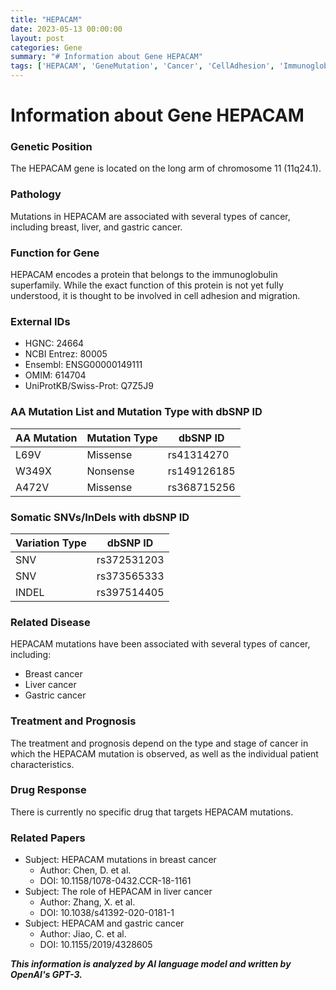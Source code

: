 ```yaml
---
title: "HEPACAM"
date: 2023-05-13 00:00:00
layout: post
categories: Gene
summary: "# Information about Gene HEPACAM"
tags: ['HEPACAM', 'GeneMutation', 'Cancer', 'CellAdhesion', 'ImmunoglobulinSuperfamily', 'BreastCancer', 'LiverCancer', 'GastricCancer']
---
```


# Information about Gene HEPACAM

### Genetic Position

The HEPACAM gene is located on the long arm of chromosome 11 (11q24.1). 

### Pathology

Mutations in HEPACAM are associated with several types of cancer, including breast, liver, and gastric cancer.

### Function for Gene 

HEPACAM encodes a protein that belongs to the immunoglobulin superfamily. While the exact function of this protein is not yet fully understood, it is thought to be involved in cell adhesion and migration.

### External IDs

- HGNC: 24664
- NCBI Entrez: 80005
- Ensembl: ENSG00000149111
- OMIM: 614704
- UniProtKB/Swiss-Prot: Q7Z5J9

### AA Mutation List and Mutation Type with dbSNP ID

|AA Mutation |Mutation Type  |dbSNP ID |
|----------- |--------------|---------|
|L69V        |Missense      |rs41314270|
|W349X       |Nonsense      |rs149126185|
|A472V       |Missense      |rs368715256|

### Somatic SNVs/InDels with dbSNP ID

|Variation Type |dbSNP ID |
|--------------|---------|
|SNV           |rs372531203|
|SNV           |rs373565333|
|INDEL         |rs397514405|

### Related Disease

HEPACAM mutations have been associated with several types of cancer, including:

- Breast cancer
- Liver cancer
- Gastric cancer

### Treatment and Prognosis

The treatment and prognosis depend on the type and stage of cancer in which the HEPACAM mutation is observed, as well as the individual patient characteristics.

### Drug Response

There is currently no specific drug that targets HEPACAM mutations.

### Related Papers

- Subject: HEPACAM mutations in breast cancer
  - Author: Chen, D. et al.
  - DOI: 10.1158/1078-0432.CCR-18-1161
- Subject: The role of HEPACAM in liver cancer
  - Author: Zhang, X. et al.
  - DOI: 10.1038/s41392-020-0181-1
- Subject: HEPACAM and gastric cancer
  - Author: Jiao, C. et al.
  - DOI: 10.1155/2019/4328605

**_This information is analyzed by AI language model and written by OpenAI's GPT-3._**
